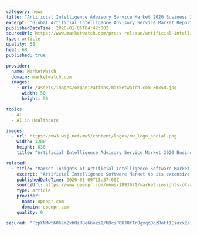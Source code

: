 ```yaml
---
category: news
title: "Artificial Intelligence Advisory Service Market 2020 Business Insights - IBM, SAP, Google, Amazon, Salesforce, Intel, Baidu"
excerpt: "Global Artificial Intelligence Advisory Service Market Report 2020-2026 provides insightful data ... MarketInsightsReports provides syndicated market research on industry verticals including Healthcare, Information and Communication Technology (ICT), Technology and Media, Chemicals, Materials, Energy, Heavy Industry, etc. MarketInsightsReports ..."
publishedDateTime: 2020-01-06T04:42:00Z
sourceUrl: https://www.marketwatch.com/press-release/artificial-intelligence-advisory-service-market-2020-business-insights---ibm-sap-google-amazon-salesforce-intel-baidu-2020-01-06
type: article
quality: 58
heat: 68
published: true

provider:
  name: MarketWatch
  domain: marketwatch.com
  images:
    - url: /assets/images/organizations/marketwatch.com-50x50.jpg
      width: 50
      height: 50

topics:
  - AI
  - AI in Healthcare

images:
  - url: https://mw3.wsj.net/mw5/content/logos/mw_logo_social.png
    width: 1200
    height: 630
    title: "Artificial Intelligence Advisory Service Market 2020 Business Insights - IBM, SAP, Google, Amazon, Salesforce, Intel, Baidu"

related:
  - title: "Market Insights of Artificial Intelligence Software Market by Top Key Players, Size, Drivers & Market Dynamics Forces 2022"
    excerpt: "Artificial Intelligence Software Market to its extensive repository. To provide a strong and effective business outlook various Global regions such as North America, Latin America, Asia-Pacific, Europe, and India have been scrutinized in order to gauge major key parameters of the business like profit margin, market shares and pricing structures."
    publishedDateTime: 2020-01-09T13:37:00Z
    sourceUrl: https://www.openpr.com/news/1893071/market-insights-of-artificial-intelligence-software-market
    type: article
    provider:
      name: openpr.com
      domain: openpr.com
    quality: 0

secured: "FzpXNMwt606sm2xhOzH8e66ozi1/UBcsP8HJ8fTr8gxqqDqzRott1Esuxx2/3wwXRcjXWHlk/RDHvjFp6i1QICeFjUtcLRMkqWjktprq3nYF4+b7pz3V4KFUMgQx3LnrgSidfpoE3O5bE/9KZ38VC7opLzVFE0WL2mP9q0Nf9ATOtve5rdNmTYpTvcNSXB0LZD6flX4aF5QtFllhhMtxIb8FzA7ewvTeMVBRNs6jfTJCa0hwK3xkg1oZ8X851PGWfUdilhwv8BYBNQSfwz0QVA==;y/hilMxMCZsSjlKCsvYnhg=="
---
```


